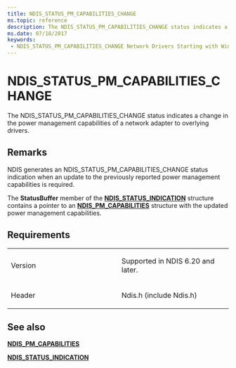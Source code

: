```yaml
---
title: NDIS_STATUS_PM_CAPABILITIES_CHANGE
ms.topic: reference
description: The NDIS_STATUS_PM_CAPABILITIES_CHANGE status indicates a change in the power management capabilities of a network adapter to overlying drivers.
ms.date: 07/18/2017
keywords:
 - NDIS_STATUS_PM_CAPABILITIES_CHANGE Network Drivers Starting with Windows Vista
---
```


# NDIS\_STATUS\_PM\_CAPABILITIES\_CHANGE


The NDIS\_STATUS\_PM\_CAPABILITIES\_CHANGE status indicates a change in the power management capabilities of a network adapter to overlying drivers.

## Remarks

NDIS generates an NDIS\_STATUS\_PM\_CAPABILITIES\_CHANGE status indication when an update to the previously reported power management capabilities is required.

The **StatusBuffer** member of the [**NDIS\_STATUS\_INDICATION**](/windows-hardware/drivers/ddi/ndis/ns-ndis-_ndis_status_indication) structure contains a pointer to an [**NDIS\_PM\_CAPABILITIES**](/windows-hardware/drivers/ddi/ntddndis/ns-ntddndis-_ndis_pm_capabilities) structure with the updated power management capabilities.

## Requirements

<table>
<colgroup>
<col width="50%" />
<col width="50%" />
</colgroup>
<tbody>
<tr class="odd">
<td><p>Version</p></td>
<td><p>Supported in NDIS 6.20 and later.</p></td>
</tr>
<tr class="even">
<td><p>Header</p></td>
<td>Ndis.h (include Ndis.h)</td>
</tr>
</tbody>
</table>

## See also


[**NDIS\_PM\_CAPABILITIES**](/windows-hardware/drivers/ddi/ntddndis/ns-ntddndis-_ndis_pm_capabilities)

[**NDIS\_STATUS\_INDICATION**](/windows-hardware/drivers/ddi/ndis/ns-ndis-_ndis_status_indication)

 

